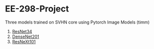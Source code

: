 # EE-298-Project
Three models trained on SVHN core using Pytorch Image Models (timm)
1. [ResNet34](https://github.com/evcaburnay/EE-298-Project/blob/main/ResNet34.ipynb)
2. [DenseNet201](https://github.com/evcaburnay/EE-298-Project/blob/main/DenseNet201.ipynb)
3. [ResNeXt101](https://github.com/evcaburnay/EE-298-Project/blob/main/ResNeXt101.ipynb)
